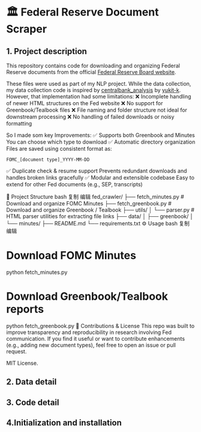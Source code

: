# 🏛️ Federal Reserve Document Scraper

## 1. Project description

This repository contains code for downloading and organizing Federal Reserve documents from the official [Federal Reserve Board website](https://www.federalreserve.gov/monetarypolicy/fomc_historical_year.htm).

These files were used as part of my NLP project. While the data collection, my data collection code is inspired by [centralbank_analysis](https://github.com/yukit-k/centralbank_analysis) by [yukit-k](https://github.com/yukit-k). 
However, that implementation had some limitations:
❌ Incomplete handling of newer HTML structures on the Fed website
❌ No support for Greenbook/Tealbook files
❌ File naming and folder structure not ideal for downstream processing
❌ No handling of failed downloads or noisy formatting

So I made som key Improvements:
✅ Supports both Greenbook and Minutes	You can choose which type to download
✅ Automatic directory organization	Files are saved using consistent format as:
```
FOMC_[document type]_YYYY-MM-DD
```
✅ Duplicate check & resume support	Prevents redundant downloads and handles broken links gracefully
✅ Modular and extensible codebase	Easy to extend for other Fed documents (e.g., SEP, transcripts)

📁 Project Structure
bash
复制
编辑
fed_crawler/
├── fetch_minutes.py          # Download and organize FOMC Minutes
├── fetch_greenbook.py        # Download and organize Greenbook / Tealbook
├── utils/
│   └── parser.py             # HTML parser utilities for extracting file links
├── data/
│   ├── greenbook/
│   └── minutes/
├── README.md
└── requirements.txt
⚙️ Usage
bash
复制
编辑
# Download FOMC Minutes
python fetch_minutes.py

# Download Greenbook/Tealbook reports
python fetch_greenbook.py
🤝 Contributions & License
This repo was built to improve transparency and reproducibility in research involving Fed communication.
If you find it useful or want to contribute enhancements (e.g., adding new document types), feel free to open an issue or pull request.

MIT License.

## 2. Data detail

## 3. Code detail

## 4.Initialization and installation

